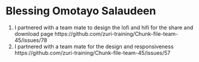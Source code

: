 <h1> Blessing Omotayo Salaudeen </h1>
<ol>   
<li> I partnered with a team mate to design the lofi and hifi for the share and download page https://github.com/zuri-training/Chunk-file-team-45/issues/78 </li>
<li> I partnered with a team mate for the design and responsiveness https://github.com/zuri-training/Chunk-file-team-45/issues/57  </li>
  
  
</ol>
